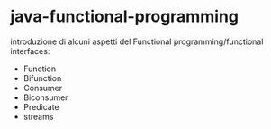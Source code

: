 # java-functional-programming


introduzione di alcuni aspetti del Functional programming/functional interfaces:

 - Function
 - Bifunction
 - Consumer
 - Biconsumer
 - Predicate
 - streams
 
